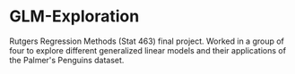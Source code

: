 # GLM-Exploration
Rutgers Regression Methods (Stat 463) final project. Worked in a group of four to explore different generalized linear models and their applications of the Palmer's Penguins dataset.
